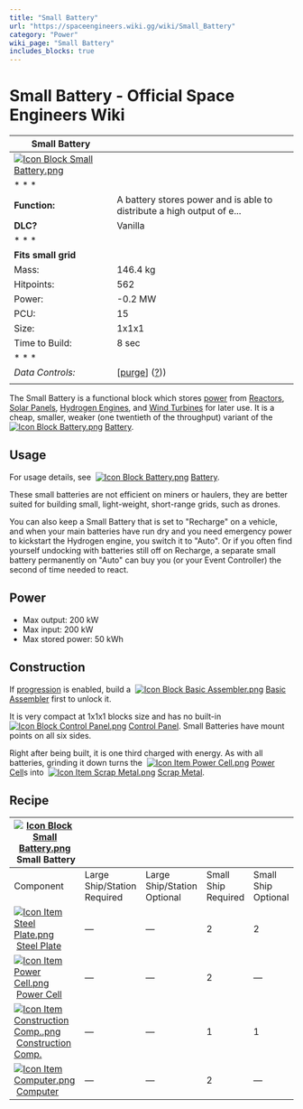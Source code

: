 ```yaml
---
title: "Small Battery"
url: "https://spaceengineers.wiki.gg/wiki/Small_Battery"
category: "Power"
wiki_page: "Small Battery"
includes_blocks: true
---
```


# Small Battery - Official Space Engineers Wiki

| Small Battery |     |
| --- | --- |
| [![Icon Block Small Battery.png](https://spaceengineers.wiki.gg/images/9/92/Icon_Block_Small_Battery.png?998357)](https://spaceengineers.wiki.gg/wiki/File:Icon_Block_Small_Battery.png) |     |
| * * * |     |
| **Function:** | A battery stores power and is able to distribute a high output of e... |
| **DLC?** | Vanilla |
| * * * |     |
| **Fits small grid** |     |
| Mass: | 146.4 kg |
| Hitpoints: | 562 |
| Power: | \-0.2 MW |
| PCU: | 15  |
| Size: | 1x1x1 |
| Time to Build: | 8 sec |
| * * * |     |
| _Data Controls:_ | \[[purge](https://spaceengineers.wiki.gg/wiki/Small_Battery?action=purge)\] ([?](https://spaceengineers.wiki.gg/wiki/Template:Info_Block))) |
|     |     |

The Small Battery is a functional block which stores [power](https://spaceengineers.wiki.gg/wiki/Power "Power") from [Reactors](https://spaceengineers.wiki.gg/wiki/Reactor "Reactor"), [Solar Panels](https://spaceengineers.wiki.gg/wiki/Solar_Panel "Solar Panel"), [Hydrogen Engines](https://spaceengineers.wiki.gg/wiki/Hydrogen_Engine "Hydrogen Engine"), and [Wind Turbines](https://spaceengineers.wiki.gg/wiki/Wind_Turbine "Wind Turbine") for later use. It is a cheap, smaller, weaker (one twentieth of the throughput) variant of the  [![Icon Block Battery.png](https://spaceengineers.wiki.gg/images/thumb/1/13/Icon_Block_Battery.png/21px-Icon_Block_Battery.png?fc3f6b)](https://spaceengineers.wiki.gg/wiki/Battery "Battery") [Battery](https://spaceengineers.wiki.gg/wiki/Battery "Battery").

## Usage

For usage details, see  [![Icon Block Battery.png](https://spaceengineers.wiki.gg/images/thumb/1/13/Icon_Block_Battery.png/21px-Icon_Block_Battery.png?fc3f6b)](https://spaceengineers.wiki.gg/wiki/Battery "Battery") [Battery](https://spaceengineers.wiki.gg/wiki/Battery "Battery").

These small batteries are not efficient on miners or haulers, they are better suited for building small, light-weight, short-range grids, such as drones.

You can also keep a Small Battery that is set to "Recharge" on a vehicle, and when your main batteries have run dry and you need emergency power to kickstart the Hydrogen engine, you switch it to "Auto". Or if you often find yourself undocking with batteries still off on Recharge, a separate small battery permanently on "Auto" can buy you (or your Event Controller) the second of time needed to react.

## Power

*   Max output: 200 kW
*   Max input: 200 kW
*   Max stored power: 50 kWh

## Construction

If [progression](https://spaceengineers.wiki.gg/wiki/Progression "Progression") is enabled, build a  [![Icon Block Basic Assembler.png](https://spaceengineers.wiki.gg/images/thumb/d/df/Icon_Block_Basic_Assembler.png/21px-Icon_Block_Basic_Assembler.png?8d0c2d)](https://spaceengineers.wiki.gg/wiki/Basic_Assembler "Basic Assembler") [Basic Assembler](https://spaceengineers.wiki.gg/wiki/Basic_Assembler "Basic Assembler") first to unlock it.

It is very compact at 1x1x1 blocks size and has no built-in  [![Icon Block Control Panel.png](https://spaceengineers.wiki.gg/images/thumb/f/f1/Icon_Block_Control_Panel.png/21px-Icon_Block_Control_Panel.png?e8d09a)](https://spaceengineers.wiki.gg/wiki/Control_Panel "Control Panel") [Control Panel](https://spaceengineers.wiki.gg/wiki/Control_Panel "Control Panel"). Small Batteries have mount points on all six sides.

Right after being built, it is one third charged with energy. As with all batteries, grinding it down turns the  [![Icon Item Power Cell.png](https://spaceengineers.wiki.gg/images/thumb/3/37/Icon_Item_Power_Cell.png/21px-Icon_Item_Power_Cell.png?29ae8b)](https://spaceengineers.wiki.gg/wiki/Power_Cell "Power Cell") [Power Cell](https://spaceengineers.wiki.gg/wiki/Power_Cell "Power Cell")s into  [![Icon Item Scrap Metal.png](https://spaceengineers.wiki.gg/images/thumb/5/5d/Icon_Item_Scrap_Metal.png/21px-Icon_Item_Scrap_Metal.png?9b5187)](https://spaceengineers.wiki.gg/wiki/Scrap_Metal "Scrap Metal") [Scrap Metal](https://spaceengineers.wiki.gg/wiki/Scrap_Metal "Scrap Metal").

## Recipe

| [![Icon Block Small Battery.png](https://spaceengineers.wiki.gg/images/thumb/9/92/Icon_Block_Small_Battery.png/21px-Icon_Block_Small_Battery.png?998357)](https://spaceengineers.wiki.gg/wiki/Small_Battery "Small Battery") Small Battery |     |     |     |     |
| --- | --- | --- | --- | --- |
| Component | Large Ship/Station  <br>Required | Large Ship/Station  <br>Optional | Small Ship  <br>Required | Small Ship  <br>Optional |
| [![Icon Item Steel Plate.png](https://spaceengineers.wiki.gg/images/thumb/4/4c/Icon_Item_Steel_Plate.png/21px-Icon_Item_Steel_Plate.png?437e3a)](https://spaceengineers.wiki.gg/wiki/Steel_Plate "Steel Plate") [Steel Plate](https://spaceengineers.wiki.gg/wiki/Steel_Plate "Steel Plate") | —   | —   | 2   | 2   |
| [![Icon Item Power Cell.png](https://spaceengineers.wiki.gg/images/thumb/3/37/Icon_Item_Power_Cell.png/21px-Icon_Item_Power_Cell.png?29ae8b)](https://spaceengineers.wiki.gg/wiki/Power_Cell "Power Cell") [Power Cell](https://spaceengineers.wiki.gg/wiki/Power_Cell "Power Cell") | —   | —   | 2   | —   |
| [![Icon Item Construction Comp..png](https://spaceengineers.wiki.gg/images/thumb/4/45/Icon_Item_Construction_Comp..png/21px-Icon_Item_Construction_Comp..png?cdc26f)](https://spaceengineers.wiki.gg/wiki/Construction_Comp. "Construction Comp.") [Construction Comp.](https://spaceengineers.wiki.gg/wiki/Construction_Comp. "Construction Comp.") | —   | —   | 1   | 1   |
| [![Icon Item Computer.png](https://spaceengineers.wiki.gg/images/thumb/7/72/Icon_Item_Computer.png/21px-Icon_Item_Computer.png?65c1a4)](https://spaceengineers.wiki.gg/wiki/Computer "Computer") [Computer](https://spaceengineers.wiki.gg/wiki/Computer "Computer") | —   | —   | 2   | —   |